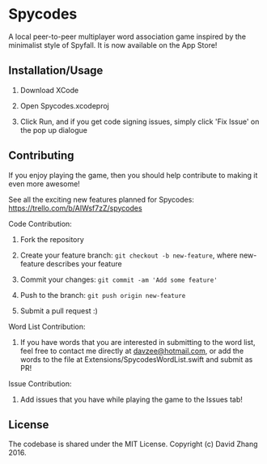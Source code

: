 # Spycodes

A local peer-to-peer multiplayer word association game inspired by the minimalist style of Spyfall. It is now available on the App Store!

## Installation/Usage

1. Download XCode

2. Open Spycodes.xcodeproj

3. Click Run, and if you get code signing issues, simply click 'Fix Issue' on the pop up dialogue

## Contributing

If you enjoy playing the game, then you should help contribute to making it even more awesome!

See all the exciting new features planned for Spycodes: https://trello.com/b/AIWsf7zZ/spycodes

Code Contribution:

1. Fork the repository

2. Create your feature branch: `git checkout -b new-feature`, where new-feature describes your feature

3. Commit your changes: `git commit -am 'Add some feature'`

4. Push to the branch: `git push origin new-feature`

5. Submit a pull request :)

Word List Contribution:

1. If you have words that you are interested in submitting to the word list, feel free to contact me directly at davzee@hotmail.com, or add the words to the file at Extensions/SpycodesWordList.swift and submit as PR!

Issue Contribution:

1. Add issues that you have while playing the game to the Issues tab!

## License

The codebase is shared under the MIT License. Copyright (c) David Zhang 2016.
